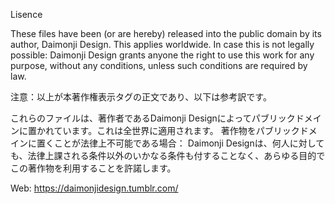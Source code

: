 Lisence

These files have been (or are hereby) released into the public domain by its author, Daimonji Design. This applies worldwide. In case this is not legally possible: Daimonji Design grants anyone the right to use this work for any purpose, without any conditions, unless such conditions are required by law.

注意：以上が本著作権表示タグの正文であり、以下は参考訳です。

これらのファイルは、著作者であるDaimonji Designによってパブリックドメインに置かれています。これは全世界に適用されます。 著作物をパブリックドメインに置くことが法律上不可能である場合： Daimonji Designは、何人に対しても、法律上課される条件以外のいかなる条件も付することなく、あらゆる目的でこの著作物を利用することを許諾します。

Web: https://daimonjidesign.tumblr.com/
